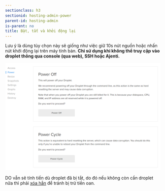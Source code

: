 ```yaml
---
sectionclass: h3
sectionid: hosting-admin-power
parent-id: hosting-admin
is-parent: no
title: Bật, tắt và khởi động lại
---
```


Lưu ý là dùng tùy chọn này sẽ giống như việc giữ 10s nút nguồn hoặc nhấn nút khởi động lại trên máy tính bàn. **Chỉ sử dụng khi không thể truy cập vào droplet thông qua console (qua web), SSH hoặc Ajenti.**

![Admin power](img/hosting-administration/cp_admin_power.png)

DO vẫn sẽ tính tiền dù droplet đã bị tắt, do đó nếu không còn cần droplet nữa thì phải [xóa hẳn](#hosting-remove-droplet) để tránh bị trừ tiền oan.
